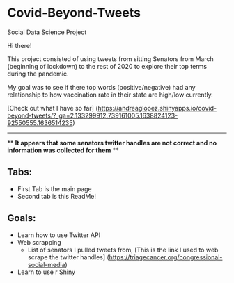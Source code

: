 # Covid-Beyond-Tweets
Social Data Science Project

Hi there!

This project consisted of using tweets from sitting Senators from March (beginning of lockdown) to the rest of 2020 to explore their top terms during the pandemic. 

My goal was to see if there top words (positive/negative) had any relationship to how vaccination rate in their state are high/low currently. 

[Check out what I have so far] (https://andreaglopez.shinyapps.io/covid-beyond-tweets/?_ga=2.133299912.739161005.1638824123-92550555.1636514235)

***

** **It appears that some senators twitter handles are not correct and no information was collected for them** **

## Tabs:

* First Tab is the main page
* Second tab is this ReadMe!

## Goals: 

* Learn how to use Twitter API
* Web scrapping
  * List of senators I pulled tweets from, [This is the link I used to web scrape the twitter handles] (https://triagecancer.org/congressional-social-media)
* Learn to use r Shiny

